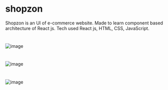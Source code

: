 # shopzon
Shopzon is an UI of e-commerce website. Made to learn component based architecture of React js. Tech used React js, HTML, CSS, JavaScript.
  
#

![image](https://user-images.githubusercontent.com/65683151/229735638-c0673c10-5069-4051-824b-354b9af369d8.png)
  
#

![image](https://user-images.githubusercontent.com/65683151/229735682-7edb65e4-aa3c-4aff-a516-730b6615e896.png)

#
  
![image](https://user-images.githubusercontent.com/65683151/229735722-8f71e393-ee34-4335-a7d7-2bbd6f37ed54.png)
